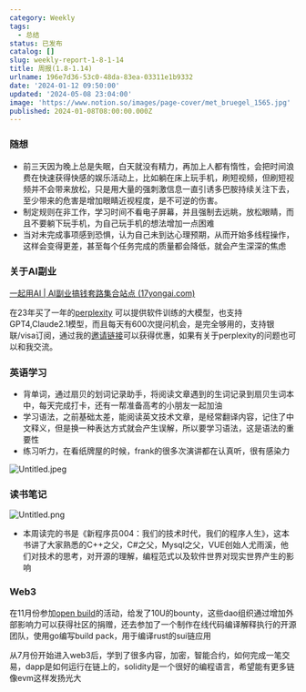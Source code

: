 ```yaml
---
category: Weekly
tags:
  - 总结
status: 已发布
catalog: []
slug: weekly-report-1-8-1-14
title: 周报(1.8-1.14)
urlname: 196e7d36-53c0-48da-83ea-03311e1b9332
date: '2024-01-12 09:50:00'
updated: '2024-05-08 23:04:00'
image: 'https://www.notion.so/images/page-cover/met_bruegel_1565.jpg'
published: 2024-01-08T08:00:00.000Z
---
```


### 随想

- 前三天因为晚上总是失眠，白天就没有精力，再加上人都有惰性，会把时间浪费在快速获得快感的娱乐活动上，比如躺在床上玩手机，刷短视频，但刷短视频并不会带来放松，只是用大量的强刺激信息一直引诱多巴胺持续关注下去，至少带来的危害是增加眼睛近视程度，是不可逆的伤害。
- 制定规则在非工作，学习时间不看电子屏幕，并且强制去远眺，放松眼睛，而且不要躺下玩手机，为自己玩手机的想法增加一点困难
- 当对未完成事项感到恐惧，认为自己未到达心理预期，从而开始多线程操作，这样会变得更差，甚至每个任务完成的质量都会降低，就会产生深深的焦虑

### 关于AI副业


[一起用AI | AI副业搞钱套路集合站点 (17yongai.com)](https://17yongai.com/)


在23年买了一年的[perplexity](https://www.perplexity.ai/) 可以提供软件训练的大模型，也支持GPT4,Claude2.1模型，而且每天有600次提问机会，是完全够用的，支持银联/visa订阅，通过我的[邀请链接](https://perplexity.ai/pro?referral_code=SGJ7X87B)可以获得优惠，如果有关于perplexity的问题也可以和我交流。


### 英语学习

- 背单词，通过扇贝的划词记录助手，将阅读文章遇到的生词记录到扇贝生词本中，每天完成打卡，还有一帮准备高考的小朋友一起加油
- 学习语法，之前基础太差，能阅读英文技术文章，是经常翻译内容，记住了中文释义，但是换一种表达方式就会产生误解，所以要学习语法，这是语法的重要性
- 练习听力，在看纸牌屋的时候，frank的很多次演讲都在认真听，很有感染力

![Untitled.jpeg](https://prod-files-secure.s3.us-west-2.amazonaws.com/5d24fe63-e567-4804-86f9-9fdc62e13082/c33f3733-be40-431e-a494-10399ac86f32/Untitled.jpeg?X-Amz-Algorithm=AWS4-HMAC-SHA256&X-Amz-Content-Sha256=UNSIGNED-PAYLOAD&X-Amz-Credential=ASIAZI2LB466YPGYJ222%2F20250407%2Fus-west-2%2Fs3%2Faws4_request&X-Amz-Date=20250407T213626Z&X-Amz-Expires=3600&X-Amz-Security-Token=IQoJb3JpZ2luX2VjEO3%2F%2F%2F%2F%2F%2F%2F%2F%2F%2FwEaCXVzLXdlc3QtMiJIMEYCIQC6laKNUcy%2B2sXCJXVucmiZ2XIN1b2ewgSa%2FYCSY%2Fj%2FmAIhALdBtRBFrZX%2BU01thMoSJ3bStEoA9Sj0%2F0kV4S3SIkQPKv8DCGYQABoMNjM3NDIzMTgzODA1Igy1FV1vBh4pkUgGhfQq3AP9EocynJbBRNZ4reRIjvu9vGNv7CrWNm%2BVaCLFLu%2FQHhWm1RJ2oqqz%2FLECF1Wjmrqjyctfao4XBQE9%2FPsobYE1soyhSKfD3K0o2kRixomxX6sudj2cyH1UPfB1U6QX8WV6E4idxBsWRvOpYeq7ao%2Fav0oUlzelzxe%2B3Amx5wFuahOO87Jc%2BcsUV4EZo9dBykX%2FYorI9%2BbJimRKEdvUsEkyb5OkK5SJJWpLakr2eHsF8N3H%2BOmSa2FgCyLODjzCRQT6pfardlnc33unBv0A%2FrVOEk8%2B%2BYqZt2Vc%2BHkyAzMjfEnemtOpfjitF%2F6vxMIKXWP9uzBGuSNtrjZePtk5GBgn9bXAvE8vyqHy4a3zS5v5LihJ5LPuMlz9GjE8wxxYWsFNGZ42j6ZcnSO5Y2wiTIC2sJKWsDxUezOn5yuQCHwyAYNUNpcMsDeUM%2FsBzba1U5TzDne3J1Es8mKUA80Jo3%2F2e68xHvyFN9lZUDkHa%2B1QmXRuWPxqwX6EC19HOa4xpWBJbbfan7SLBnEnkyGcudEKgJfrIXs9t%2BX7D1Q%2BP645GxY8IGyNunArXqWxkThi0WOiOYK62ffqw5EA91qYEwxjmGiFL1ciy0kvoM52iTs9mlICkN%2FmPOlL%2FteykjDZgdG%2FBjqkARVV5FAmmj3uPZQ8VOcJ7GKwTUMjONq0jnEUUqYYMNXfLiaUqVYfGjemON3OUd0Eg08psLvd%2BOW259ZnpcKwMfv272tTX8Q7Cu%2F0gdcMDm7vGa47Gt%2Bf7Ltwa8RfCBH%2BUpDJTVHS8CC01PF6ruCYgq34ZWmyLuUIIx0%2BMz5XgRUd5jf76DWFGC%2FAHb9VsPo0G4tcSvL8islOm%2BdO0%2Fw7J4fM3%2FS6&X-Amz-Signature=32158ece444010fa620df2de44568bd4d214d1628a0ae564f7643c5fc00845f0&X-Amz-SignedHeaders=host&x-id=GetObject)


### 读书笔记


![Untitled.png](https://prod-files-secure.s3.us-west-2.amazonaws.com/5d24fe63-e567-4804-86f9-9fdc62e13082/96aa439a-1c95-4054-aa84-ef4e0c8eb5d1/Untitled.png?X-Amz-Algorithm=AWS4-HMAC-SHA256&X-Amz-Content-Sha256=UNSIGNED-PAYLOAD&X-Amz-Credential=ASIAZI2LB466YPGYJ222%2F20250407%2Fus-west-2%2Fs3%2Faws4_request&X-Amz-Date=20250407T213626Z&X-Amz-Expires=3600&X-Amz-Security-Token=IQoJb3JpZ2luX2VjEO3%2F%2F%2F%2F%2F%2F%2F%2F%2F%2FwEaCXVzLXdlc3QtMiJIMEYCIQC6laKNUcy%2B2sXCJXVucmiZ2XIN1b2ewgSa%2FYCSY%2Fj%2FmAIhALdBtRBFrZX%2BU01thMoSJ3bStEoA9Sj0%2F0kV4S3SIkQPKv8DCGYQABoMNjM3NDIzMTgzODA1Igy1FV1vBh4pkUgGhfQq3AP9EocynJbBRNZ4reRIjvu9vGNv7CrWNm%2BVaCLFLu%2FQHhWm1RJ2oqqz%2FLECF1Wjmrqjyctfao4XBQE9%2FPsobYE1soyhSKfD3K0o2kRixomxX6sudj2cyH1UPfB1U6QX8WV6E4idxBsWRvOpYeq7ao%2Fav0oUlzelzxe%2B3Amx5wFuahOO87Jc%2BcsUV4EZo9dBykX%2FYorI9%2BbJimRKEdvUsEkyb5OkK5SJJWpLakr2eHsF8N3H%2BOmSa2FgCyLODjzCRQT6pfardlnc33unBv0A%2FrVOEk8%2B%2BYqZt2Vc%2BHkyAzMjfEnemtOpfjitF%2F6vxMIKXWP9uzBGuSNtrjZePtk5GBgn9bXAvE8vyqHy4a3zS5v5LihJ5LPuMlz9GjE8wxxYWsFNGZ42j6ZcnSO5Y2wiTIC2sJKWsDxUezOn5yuQCHwyAYNUNpcMsDeUM%2FsBzba1U5TzDne3J1Es8mKUA80Jo3%2F2e68xHvyFN9lZUDkHa%2B1QmXRuWPxqwX6EC19HOa4xpWBJbbfan7SLBnEnkyGcudEKgJfrIXs9t%2BX7D1Q%2BP645GxY8IGyNunArXqWxkThi0WOiOYK62ffqw5EA91qYEwxjmGiFL1ciy0kvoM52iTs9mlICkN%2FmPOlL%2FteykjDZgdG%2FBjqkARVV5FAmmj3uPZQ8VOcJ7GKwTUMjONq0jnEUUqYYMNXfLiaUqVYfGjemON3OUd0Eg08psLvd%2BOW259ZnpcKwMfv272tTX8Q7Cu%2F0gdcMDm7vGa47Gt%2Bf7Ltwa8RfCBH%2BUpDJTVHS8CC01PF6ruCYgq34ZWmyLuUIIx0%2BMz5XgRUd5jf76DWFGC%2FAHb9VsPo0G4tcSvL8islOm%2BdO0%2Fw7J4fM3%2FS6&X-Amz-Signature=13cd88a085fe8a2f0aa9a86b2cda03199c56451831b502c00cde7e48c68be3a3&X-Amz-SignedHeaders=host&x-id=GetObject)

- 本周读完的书是《新程序员004：我们的技术时代，我们的程序人生》，这本书讲了大家熟悉的C++之父，C#之父，Mysql之父，VUE创始人尤雨溪，他们对技术的思考，对开源的理解，编程范式以及软件世界对现实世界产生的影响

### Web3


在11月份参加[open build](https://openbuild.xyz/learn/challenges)的活动，给发了10U的bounty，这些dao组织通过增加外部影响力可以获得社区的捐赠，还去参加了一个制作在线代码编译解释执行的开源团队，使用go编写build pack，用于编译rust的sui链应用


从7月份开始进入web3后，学到了很多内容，加密，智能合约，如何完成一笔交易，dapp是如何运行在链上的，solidity是一个很好的编程语言，希望能有更多链像evm这样发扬光大

